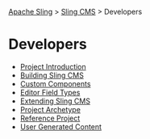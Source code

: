 <!-- Licensed to the Apache Software Foundation (ASF) under one or more contributor
	license agreements. See the NOTICE file distributed with this work for additional
	information regarding copyright ownership. The ASF licenses this file to
	you under the Apache License, Version 2.0 (the "License"); you may not use
	this file except in compliance with the License. You may obtain a copy of
	the License at http://www.apache.org/licenses/LICENSE-2.0 Unless required
	by applicable law or agreed to in writing, software distributed under the
	License is distributed on an "AS IS" BASIS, WITHOUT WARRANTIES OR CONDITIONS
	OF ANY KIND, either express or implied. See the License for the specific
	language governing permissions and limitations under the License. -->
[Apache Sling](https://sling.apache.org) > [Sling CMS](https://github.com/apache/sling-org-apache-sling-app-cms) > Developers

# Developers

* [Project Introduction](intro.md)
* [Building Sling CMS](building.md)
* [Custom Components](custom-components.md)
* [Editor Field Types](editor-field-types.md)
* [Extending Sling CMS](extending.md)
* [Project Archetype](project-archetype.md)
* [Reference Project](reference.md)
* [User Generated Content](user-generated-content.md)
